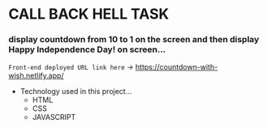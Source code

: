 # CALL BACK HELL TASK

### display countdown from 10 to 1 on the screen and then display Happy Independence Day! on screen...

`Front-end deployed URL link here` -> https://countdown-with-wish.netlify.app/

+ Technology used in this project...
   - HTML
   - CSS
   - JAVASCRIPT